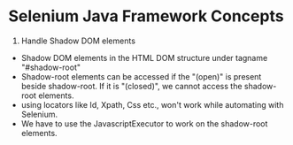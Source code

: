 # Selenium Java Framework Concepts

1) Handle Shadow DOM elements
- Shadow DOM elements in the HTML DOM structure under tagname "#shadow-root"
- Shadow-root elements can be accessed if the "(open)" is present beside shadow-root. If it is "(closed)", we cannot access the shadow-root elements.
- using locators like Id, Xpath, Css etc., won't work while automating with Selenium.
- We have to use the JavascriptExecutor to work on the shadow-root elements.
